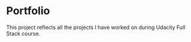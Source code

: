 # Portfolio
This project reflects all the projects I have worked on during Udacity Full Stack course.
